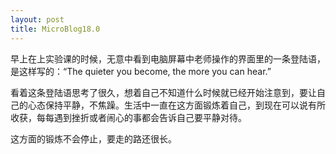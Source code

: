 ```yaml
---
layout: post
title: MicroBlog18.0
---
```


早上在上实验课的时候，无意中看到电脑屏幕中老师操作的界面里的一条登陆语，是这样写的：“The quieter you become, the more you can hear.”

看着这条登陆语思考了很久，想着自己不知道什么时候就已经开始注意到，要让自己的心态保持平静，不焦躁。生活中一直在这方面锻炼着自己，到现在可以说有所收获，每每遇到挫折或者闹心的事都会告诉自己要平静对待。

这方面的锻炼不会停止，要走的路还很长。